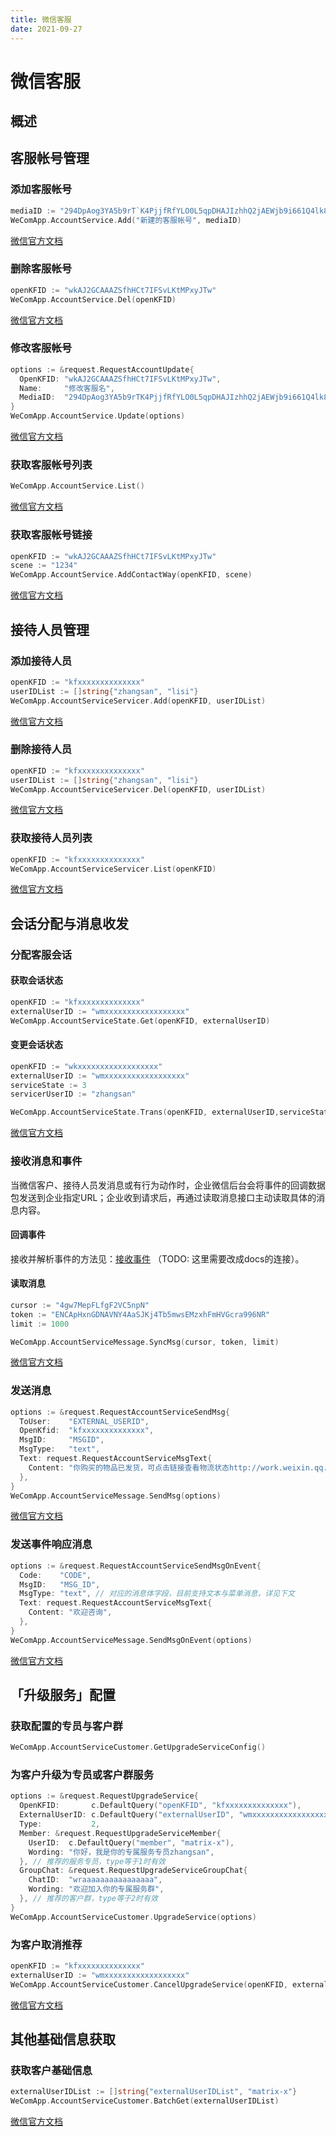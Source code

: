 ```yaml
---
title: 微信客服
date: 2021-09-27
---
```


# 微信客服

## 概述
## 客服帐号管理
### 添加客服帐号 
``` go
mediaID := "294DpAog3YA5b9rT`K4PjjfRfYLO0L5qpDHAJIzhhQ2jAEWjb9i661Q4lk8oFnPtmj"
WeComApp.AccountService.Add("新建的客服帐号", mediaID)
```
[微信官方文档](https://work.weixin.qq.com/api/doc/90000/90135/94662)

### 删除客服帐号 
``` go
openKFID := "wkAJ2GCAAAZSfhHCt7IFSvLKtMPxyJTw"
WeComApp.AccountService.Del(openKFID)
```
[微信官方文档](https://work.weixin.qq.com/api/doc/90000/90135/94663)

### 修改客服帐号 
``` go
options := &request.RequestAccountUpdate{
  OpenKFID: "wkAJ2GCAAAZSfhHCt7IFSvLKtMPxyJTw",
  Name:     "修改客服名",
  MediaID:  "294DpAog3YA5b9rTK4PjjfRfYLO0L5qpDHAJIzhhQ2jAEWjb9i661Q4lk8oFnPtmj",
}
WeComApp.AccountService.Update(options)
```
[微信官方文档](https://work.weixin.qq.com/api/doc/90000/90135/94664)

### 获取客服帐号列表 
``` go
WeComApp.AccountService.List()
```
[微信官方文档](https://work.weixin.qq.com/api/doc/90000/90135/94661)

### 获取客服帐号链接 
``` go
openKFID := "wkAJ2GCAAAZSfhHCt7IFSvLKtMPxyJTw"
scene := "1234"
WeComApp.AccountService.AddContactWay(openKFID, scene)
```
[微信官方文档](https://work.weixin.qq.com/api/doc/90000/90135/94665)

## 接待人员管理
### 添加接待人员 
``` go
openKFID := "kfxxxxxxxxxxxxxx"
userIDList := []string{"zhangsan", "lisi"}
WeComApp.AccountServiceServicer.Add(openKFID, userIDList)
```
[微信官方文档](https://work.weixin.qq.com/api/doc/90000/90135/94646)

### 删除接待人员 
``` go
openKFID := "kfxxxxxxxxxxxxxx"
userIDList := []string{"zhangsan", "lisi"}
WeComApp.AccountServiceServicer.Del(openKFID, userIDList)
```
[微信官方文档](https://work.weixin.qq.com/api/doc/90000/90135/94647)

### 获取接待人员列表 
``` go
openKFID := "kfxxxxxxxxxxxxxx"
WeComApp.AccountServiceServicer.List(openKFID)
```
[微信官方文档](https://work.weixin.qq.com/api/doc/90000/90135/94645)

## 会话分配与消息收发
### 分配客服会话 

#### 获取会话状态

``` go
openKFID := "kfxxxxxxxxxxxxxx"
externalUserID := "wmxxxxxxxxxxxxxxxxxx"
WeComApp.AccountServiceState.Get(openKFID, externalUserID)
```
#### 变更会话状态

``` go
openKFID := "wkxxxxxxxxxxxxxxxxxx"
externalUserID := "wmxxxxxxxxxxxxxxxxxx"
serviceState := 3
servicerUserID := "zhangsan"

WeComApp.AccountServiceState.Trans(openKFID, externalUserID,serviceState,servicerUserID)
```

[微信官方文档](https://work.weixin.qq.com/api/doc/90000/90135/94669)

### 接收消息和事件 

当微信客户、接待人员发消息或有行为动作时，企业微信后台会将事件的回调数据包发送到企业指定URL；企业收到请求后，再通过读取消息接口主动读取具体的消息内容。

#### 回调事件 

接收并解析事件的方法见：[接收事件](https://work.weixin.qq.com/api/doc/90000/90135/94670#12977) （TODO: 这里需要改成docs的连接）。

#### 读取消息 

``` go
cursor := "4gw7MepFLfgF2VC5npN"
token := "ENCApHxnGDNAVNY4AaSJKj4Tb5mwsEMzxhFmHVGcra996NR"
limit := 1000

WeComApp.AccountServiceMessage.SyncMsg(cursor, token, limit)
```
[微信官方文档](https://work.weixin.qq.com/api/doc/90000/90135/94670)

### 发送消息 
``` go
options := &request.RequestAccountServiceSendMsg{
  ToUser:    "EXTERNAL_USERID",
  OpenKfid:  "kfxxxxxxxxxxxxxx",
  MsgID:     "MSGID",
  MsgType:   "text",
  Text: request.RequestAccountServiceMsgText{
    Content: "你购买的物品已发货，可点击链接查看物流状态http://work.weixin.qq.com/xxxxxx",
  },
}
WeComApp.AccountServiceMessage.SendMsg(options)
```
[微信官方文档](https://work.weixin.qq.com/api/doc/90000/90135/94677)

### 发送事件响应消息 
``` go
options := &request.RequestAccountServiceSendMsgOnEvent{
  Code:    "CODE",
  MsgID:   "MSG_ID",
  MsgType: "text", // 对应的消息体字段，目前支持文本与菜单消息，详见下文
  Text: request.RequestAccountServiceMsgText{
    Content: "欢迎咨询",
  },
}
WeComApp.AccountServiceMessage.SendMsgOnEvent(options)
```
[微信官方文档](https://work.weixin.qq.com/api/doc/90000/90135/95122)

## 「升级服务」配置 

### 获取配置的专员与客户群 

``` go
WeComApp.AccountServiceCustomer.GetUpgradeServiceConfig()
```

### 为客户升级为专员或客户群服务 

``` go
options := &request.RequestUpgradeService{
  OpenKFID:       c.DefaultQuery("openKFID", "kfxxxxxxxxxxxxxx"),
  ExternalUserID: c.DefaultQuery("externalUserID", "wmxxxxxxxxxxxxxxxxxx"),
  Type:           2, 
  Member: &request.RequestUpgradeServiceMember{
    UserID:  c.DefaultQuery("member", "matrix-x"),
    Wording: "你好，我是你的专属服务专员zhangsan",
  }, // 推荐的服务专员，type等于1时有效
  GroupChat: &request.RequestUpgradeServiceGroupChat{
    ChatID:  "wraaaaaaaaaaaaaaaa",
    Wording: "欢迎加入你的专属服务群",
  }, // 推荐的客户群，type等于2时有效
}
WeComApp.AccountServiceCustomer.UpgradeService(options)
```

### 为客户取消推荐

``` go
openKFID := "kfxxxxxxxxxxxxxx"
externalUserID := "wmxxxxxxxxxxxxxxxxxx"
WeComApp.AccountServiceCustomer.CancelUpgradeService(openKFID, externalUserID)
```

[微信官方文档](https://work.weixin.qq.com/api/doc/90000/90135/94674)

## 其他基础信息获取

### 获取客户基础信息 
``` go
externalUserIDList := []string{"externalUserIDList", "matrix-x"}
WeComApp.AccountServiceCustomer.BatchGet(externalUserIDList)
```
[微信官方文档](https://work.weixin.qq.com/api/doc/90000/90135/95159)
